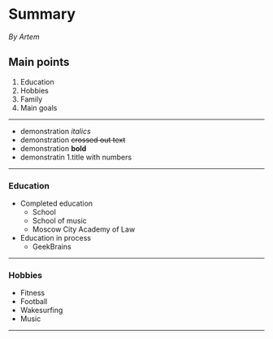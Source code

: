 # Summary

*By Artem*

## Main points

1. Education
2. Hobbies
3. Family
4. Main goals

---
* demonstration *italics*
* demonstration ~~crossed out text~~
* demonstration **bold**
* demonstratin 1.title with numbers
---
### Education
* Completed education
    * School
    * School of music
    * Moscow City Academy of Law
* Education in process
    * GeekBrains
---
### Hobbies
* Fitness
* Football
* Wakesurfing
* Music
---

